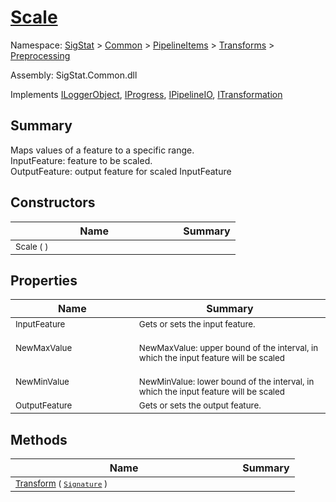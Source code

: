 # [Scale](./Scale.md)

Namespace: [SigStat]() > [Common](./../../../README.md) > [PipelineItems]() > [Transforms]() > [Preprocessing](./README.md)

Assembly: SigStat.Common.dll

Implements [ILoggerObject](./../../../ILoggerObject.md), [IProgress](./../../../Helpers/IProgress.md), [IPipelineIO](./../../../Pipeline/IPipelineIO.md), [ITransformation](./../../../ITransformation.md)

## Summary
Maps values of a feature to a specific range.  <br>InputFeature: feature to be scaled.<br>OutputFeature: output feature for scaled InputFeature

## Constructors

| Name | Summary | 
| --- | --- | 
| <sub>Scale (  )</sub><img style="cursor:not-allowed;" width=200/>| <sub></sub>| <br>


## Properties

| Name | Summary | 
| --- | --- | 
| <sub>InputFeature</sub><img style="cursor:not-allowed;" width=200/>| <sub>Gets or sets the input feature.</sub>| <br>
| <sub>NewMaxValue</sub><img style="cursor:not-allowed;" width=200/>| <sub><br>NewMaxValue: upper bound of the interval, in which the input feature will be scaled</sub>| <br>
| <sub>NewMinValue</sub><img style="cursor:not-allowed;" width=200/>| <sub><br>NewMinValue: lower bound of the interval, in which the input feature will be scaled</sub>| <br>
| <sub>OutputFeature</sub><img style="cursor:not-allowed;" width=200/>| <sub>Gets or sets the output feature.</sub>| <br>


## Methods

| Name | Summary | 
| --- | --- | 
| <sub>[Transform](./Methods/Scale-100663855.md) ( [`Signature`](./../../../Signature.md) )</sub><img style="cursor:not-allowed;" width=200/>| <sub></sub>| <br>


